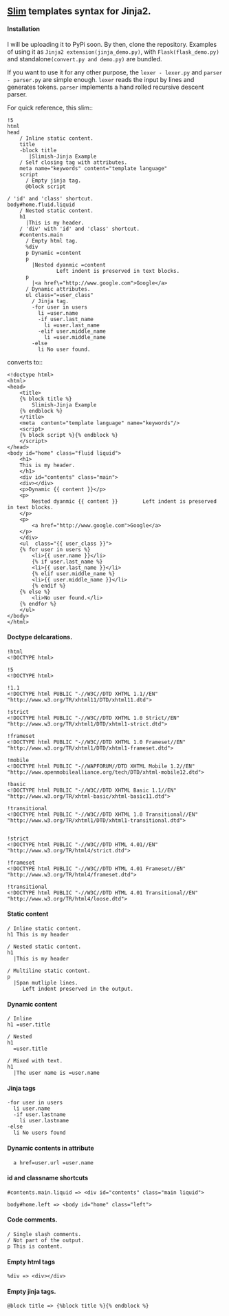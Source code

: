 ## [Slim](http://slim-lang.com/) templates syntax for Jinja2. 


#### Installation

I will be uploading it to PyPi soon. By then, clone the repository. Examples of using it as `Jinja2
extension(jinja_demo.py)`,
with `Flask(flask_demo.py)` and standalone`(convert.py and demo.py)` are bundled.

If you want to use it for any other purpose, the `lexer - lexer.py` and `parser - parser.py` are simple enough.
`lexer` reads the input by lines and generates tokens. `parser` implements a hand rolled recursive descent parser.

For quick reference, this slim::

    !5
    html
    head
        / Inline static content.
        title
        -block title
           |Slimish-Jinja Example
        / Self closing tag with attributes.
        meta name="keywords" content="template language"
        script
          / Empty jinja tag.
          @block script

    / 'id' and 'class' shortcut.
    body#home.fluid.liquid
        / Nested static content.
        h1
          |This is my header.
        / 'div' with 'id' and 'class' shortcut.
        #contents.main
          / Empty html tag.
          %div
          p Dynamic =content
          p
            |Nested dyanmic =content
                    Left indent is preserved in text blocks.
          p
            |<a href\="http://www.google.com">Google</a>
          / Dynamic attributes.
          ul class="=user_class"
            / Jinja tag.
            -for user in users
              li =user.name
              -if user.last_name
                li =user.last_name
              -elif user.middle_name
                li =user.middle_name
            -else
              li No user found.


converts to::

    <!doctype html>
    <html>
    <head>
        <title>
        {% block title %}
            Slimish-Jinja Example
        {% endblock %}
        </title>
        <meta  content="template language" name="keywords"/>
        <script>
        {% block script %}{% endblock %}
        </script>
    </head>
    <body id="home" class="fluid liquid">
        <h1>
        This is my header.
        </h1>
        <div id="contents" class="main">
        <div></div>
        <p>Dynamic {{ content }}</p>
        <p>
            Nested dyanmic {{ content }}        Left indent is preserved in text blocks.
        </p>
        <p>
            <a href="http://www.google.com">Google</a>
        </p>
        </div>
        <ul  class="{{ user_class }}">
        {% for user in users %}
            <li>{{ user.name }}</li>
            {% if user.last_name %}
            <li>{{ user.last_name }}</li>
            {% elif user.middle_name %}
            <li>{{ user.middle_name }}</li>
            {% endif %}
        {% else %}
            <li>No user found.</li>
        {% endfor %}
        </ul>
    </body>
    </html>


#### Doctype delcarations.


    !html      
    <!DOCTYPE html>

    !5         
    <!DOCTYPE html>

    !1.1       
    <!DOCTYPE html PUBLIC "-//W3C//DTD XHTML 1.1//EN" "http://www.w3.org/TR/xhtml11/DTD/xhtml11.dtd">

    !strict
    <!DOCTYPE html PUBLIC "-//W3C//DTD XHTML 1.0 Strict//EN" "http://www.w3.org/TR/xhtml1/DTD/xhtml1-strict.dtd">

    !frameset
    <!DOCTYPE html PUBLIC "-//W3C//DTD XHTML 1.0 Frameset//EN" "http://www.w3.org/TR/xhtml1/DTD/xhtml1-frameset.dtd">

    !mobile
    <!DOCTYPE html PUBLIC "-//WAPFORUM//DTD XHTML Mobile 1.2//EN" "http://www.openmobilealliance.org/tech/DTD/xhtml-mobile12.dtd">

    !basic
    <!DOCTYPE html PUBLIC "-//W3C//DTD XHTML Basic 1.1//EN" "http://www.w3.org/TR/xhtml-basic/xhtml-basic11.dtd">

    !transitional
    <!DOCTYPE html PUBLIC "-//W3C//DTD XHTML 1.0 Transitional//EN" "http://www.w3.org/TR/xhtml1/DTD/xhtml1-transitional.dtd">


    !strict
    <!DOCTYPE html PUBLIC "-//W3C//DTD HTML 4.01//EN" "http://www.w3.org/TR/html4/strict.dtd">

    !frameset
    <!DOCTYPE html PUBLIC "-//W3C//DTD HTML 4.01 Frameset//EN" "http://www.w3.org/TR/html4/frameset.dtd">

    !transitional
    <!DOCTYPE html PUBLIC "-//W3C//DTD HTML 4.01 Transitional//EN" "http://www.w3.org/TR/html4/loose.dtd">
        

#### Static content

    / Inline static content.
    h1 This is my header

    / Nested static content.
    h1
      |This is my header

    / Multiline static content.
    p
      |Span mutliple lines.
         Left indent preserved in the output.


#### Dynamic content

    / Inline
    h1 =user.title

    / Nested
    h1
      =user.title

    / Mixed with text.
    h1
      |The user name is =user.name


#### Jinja tags

    -for user in users
      li user.name
      -if user.lastname
        li user.lastname
    -else
      li No users found


#### Dynamic contents in attribute

      a href=user.url =user.name  


#### **id** and **classname** shortcuts

    #contents.main.liquid => <div id="contents" class="main liquid">

    body#home.left => <body id="home" class="left">


#### Code comments.

    / Single slash comments.
    / Not part of the output.
    p This is content.


#### Empty html tags

    %div => <div></div>


#### Empty jinja tags.

    @block title => {%block title %}{% endblock %}
